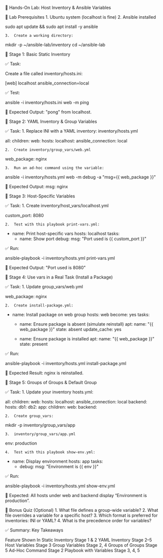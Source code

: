 🧪 Hands-On Lab: Host Inventory & Ansible Variables

🧩 Lab Prerequisites
	1.	Ubuntu system (localhost is fine)
	2.	Ansible installed

sudo apt update && sudo apt install -y ansible


	3.	Create a working directory:

mkdir -p ~/ansible-lab/inventory
cd ~/ansible-lab

🔹 Stage 1: Basic Static Inventory

✅ Task:

Create a file called inventory/hosts.ini:

[web]
localhost ansible_connection=local

✅ Test:

ansible -i inventory/hosts.ini web -m ping

🧠 Expected Output: "pong" from localhost.

🔹 Stage 2: YAML Inventory & Group Variables

✅ Task:
	1.	Replace INI with a YAML inventory: inventory/hosts.yml

all:
  children:
    web:
      hosts:
        localhost:
          ansible_connection: local

	2.	Create inventory/group_vars/web.yml

web_package: nginx

	3.	Run an ad-hoc command using the variable:

ansible -i inventory/hosts.yml web -m debug -a "msg={{ web_package }}"

🧠 Expected Output: msg: nginx

🔹 Stage 3: Host-Specific Variables

✅ Task:
	1.	Create inventory/host_vars/localhost.yml

custom_port: 8080

	2.	Test with this playbook print-vars.yml:

- name: Print host-specific vars
  hosts: localhost
  tasks:
    - name: Show port
      debug:
        msg: "Port used is {{ custom_port }}"

✅ Run:

ansible-playbook -i inventory/hosts.yml print-vars.yml

🧠 Expected Output: "Port used is 8080"

🔹 Stage 4: Use vars in a Real Task (Install a Package)

✅ Task:
	1.	Update group_vars/web.yml

web_package: nginx

	2.	Create install-package.yml:

- name: Install package on web group
  hosts: web
  become: yes
  tasks:
    - name: Ensure package is absent (simulate reinstall)
      apt:
        name: "{{ web_package }}"
        state: absent
        update_cache: yes

    - name: Ensure package is installed
      apt:
        name: "{{ web_package }}"
        state: present

✅ Run:

ansible-playbook -i inventory/hosts.yml install-package.yml

🧠 Expected Result: nginx is reinstalled.

🔹 Stage 5: Groups of Groups & Default Group

✅ Task:
	1.	Update your inventory hosts.yml:

all:
  children:
    web:
      hosts:
        localhost:
          ansible_connection: local
    backend:
      hosts:
        db1:
        db2:
    app:
      children:
        web:
        backend:

	2.	Create group_vars:

mkdir -p inventory/group_vars/app

	3.	inventory/group_vars/app.yml

env: production

	4.	Test with this playbook show-env.yml:

- name: Display environment
  hosts: app
  tasks:
    - debug:
        msg: "Environment is {{ env }}"

✅ Run:

ansible-playbook -i inventory/hosts.yml show-env.yml

🧠 Expected: All hosts under web and backend display “Environment is production”.

📝 Bonus Quiz (Optional)
	1.	What file defines a group-wide variable?
	2.	What file overrides a variable for a specific host?
	3.	Which format is preferred for inventories: INI or YAML?
	4.	What is the precedence order for variables?

✅ Summary: Key Takeaways

Feature	Shown In
Static Inventory	Stage 1 & 2
YAML Inventory	Stage 2–5
Host Variables	Stage 3
Group Variables	Stage 2, 4
Groups of Groups	Stage 5
Ad-Hoc Command	Stage 2
Playbook with Variables	Stage 3, 4, 5
